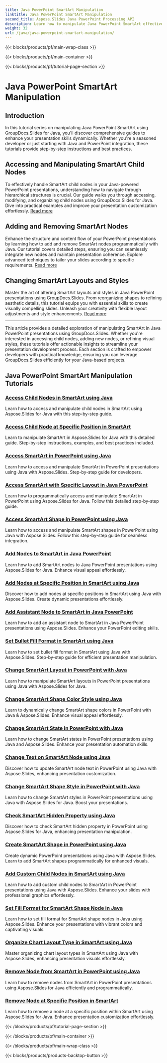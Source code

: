 ```yaml
---
title: Java PowerPoint SmartArt Manipulation
linktitle: Java PowerPoint SmartArt Manipulation
second_title: Aspose.Slides Java PowerPoint Processing API
description: Learn how to manipulate Java PowerPoint SmartArt effectively with GroupDocs.Slides for Java tutorials. Access child nodes, add nodes, change layouts, and more!
weight: 32
url: /java/java-powerpoint-smartart-manipulation/
---
```


{{< blocks/products/pf/main-wrap-class >}}

{{< blocks/products/pf/main-container >}}

{{< blocks/products/pf/tutorial-page-section >}}

# Java PowerPoint SmartArt Manipulation


## Introduction

In this tutorial series on manipulating Java PowerPoint SmartArt using GroupDocs.Slides for Java, you'll discover comprehensive guides to enhance your presentation skills dynamically. Whether you're a seasoned developer or just starting with Java and PowerPoint integration, these tutorials provide step-by-step instructions and best practices.

## Accessing and Manipulating SmartArt Child Nodes

To effectively handle SmartArt child nodes in your Java-powered PowerPoint presentations, understanding how to navigate through hierarchical structures is crucial. Our guide walks you through accessing, modifying, and organizing child nodes using GroupDocs.Slides for Java. Dive into practical examples and improve your presentation customization effortlessly. [Read more](./access-child-nodes-smartart-java/)

## Adding and Removing SmartArt Nodes

Enhance the structure and content flow of your PowerPoint presentations by learning how to add and remove SmartArt nodes programmatically with Java. Our tutorial covers detailed steps, ensuring you can seamlessly integrate new nodes and maintain presentation coherence. Explore advanced techniques to tailor your slides according to specific requirements. [Read more](./add-nodes-smartart-java-powerpoint/)

## Changing SmartArt Layouts and Styles

Master the art of altering SmartArt layouts and styles in Java PowerPoint presentations using GroupDocs.Slides. From reorganizing shapes to refining aesthetic details, this tutorial equips you with essential skills to create visually compelling slides. Unleash your creativity with flexible layout adjustments and style enhancements. [Read more](./change-smartart-layout-powerpoint-java/)

---

This article provides a detailed exploration of manipulating SmartArt in Java PowerPoint presentations using GroupDocs.Slides. Whether you're interested in accessing child nodes, adding new nodes, or refining visual styles, these tutorials offer actionable insights to streamline your presentation development process. Each section is crafted to empower developers with practical knowledge, ensuring you can leverage GroupDocs.Slides efficiently for your Java-based projects.

## Java PowerPoint SmartArt Manipulation Tutorials
### [Access Child Nodes in SmartArt using Java](./access-child-nodes-smartart-java/)
Learn how to access and manipulate child nodes in SmartArt using Aspose.Slides for Java with this step-by-step guide.
### [Access Child Node at Specific Position in SmartArt](./access-child-node-specific-position-smartart-java/)
Learn to manipulate SmartArt in Aspose.Slides for Java with this detailed guide. Step-by-step instructions, examples, and best practices included.
### [Access SmartArt in PowerPoint using Java](./access-smartart-powerpoint-java/)
Learn how to access and manipulate SmartArt in PowerPoint presentations using Java with Aspose.Slides. Step-by-step guide for developers.
### [Access SmartArt with Specific Layout in Java PowerPoint](./access-smartart-specific-layout-java-powerpoint/)
Learn how to programmatically access and manipulate SmartArt in PowerPoint using Aspose.Slides for Java. Follow this detailed step-by-step guide.
### [Access SmartArt Shape in PowerPoint using Java](./access-smartart-shape-powerpoint-java/)
Learn how to access and manipulate SmartArt shapes in PowerPoint using Java with Aspose.Slides. Follow this step-by-step guide for seamless integration.
### [Add Nodes to SmartArt in Java PowerPoint](./add-nodes-smartart-java-powerpoint/)
Learn how to add SmartArt nodes to Java PowerPoint presentations using Aspose.Slides for Java. Enhance visual appeal effortlessly.
### [Add Nodes at Specific Position in SmartArt using Java](./add-nodes-specific-position-smartart-java/)
Discover how to add nodes at specific positions in SmartArt using Java with Aspose.Slides. Create dynamic presentations effortlessly.
### [Add Assistant Node to SmartArt in Java PowerPoint](./add-assistant-node-smartart-java-powerpoint/)
Learn how to add an assistant node to SmartArt in Java PowerPoint presentations using Aspose.Slides. Enhance your PowerPoint editing skills.
### [Set Bullet Fill Format in SmartArt using Java](./set-bullet-fill-format-smartart-java/)
Learn how to set bullet fill format in SmartArt using Java with Aspose.Slides. Step-by-step guide for efficient presentation manipulation.
### [Change SmartArt Layout in PowerPoint with Java](./change-smartart-layout-powerpoint-java/)
Learn how to manipulate SmartArt layouts in PowerPoint presentations using Java with Aspose.Slides for Java.
### [Change SmartArt Shape Color Style using Java](./change-smartart-shape-color-style-java/)
Learn to dynamically change SmartArt shape colors in PowerPoint with Java & Aspose.Slides. Enhance visual appeal effortlessly.
### [Change SmartArt State in PowerPoint with Java](./change-smartart-state-powerpoint-java/)
Learn how to change SmartArt states in PowerPoint presentations using Java and Aspose.Slides. Enhance your presentation automation skills.
### [Change Text on SmartArt Node using Java](./change-text-smartart-node-java/)
Discover how to update SmartArt node text in PowerPoint using Java with Aspose.Slides, enhancing presentation customization.
### [Change SmartArt Shape Style in PowerPoint with Java](./change-smartart-shape-style-powerpoint-java/)
Learn how to change SmartArt styles in PowerPoint presentations using Java with Aspose.Slides for Java. Boost your presentations.
### [Check SmartArt Hidden Property using Java](./check-smartart-hidden-property-java/)
Discover how to check SmartArt hidden property in PowerPoint using Aspose.Slides for Java, enhancing presentation manipulation.
### [Create SmartArt Shape in PowerPoint using Java](./create-smartart-shape-powerpoint-java/)
Create dynamic PowerPoint presentations using Java with Aspose.Slides. Learn to add SmartArt shapes programmatically for enhanced visuals.
### [Add Custom Child Nodes in SmartArt using Java](./add-custom-child-nodes-smartart-java/)
Learn how to add custom child nodes to SmartArt in PowerPoint presentations using Java with Aspose.Slides. Enhance your slides with professional graphics effortlessly.
### [Set Fill Format for SmartArt Shape Node in Java](./set-fill-format-smartart-shape-node-java/)
Learn how to set fill format for SmartArt shape nodes in Java using Aspose.Slides. Enhance your presentations with vibrant colors and captivating visuals.
### [Organize Chart Layout Type in SmartArt using Java](./organize-chart-layout-type-smartart-java/)
Master organizing chart layout types in SmartArt using Java with Aspose.Slides, enhancing presentation visuals effortlessly.
### [Remove Node from SmartArt in PowerPoint using Java](./remove-node-smartart-powerpoint-java/)
Learn how to remove nodes from SmartArt in PowerPoint presentations using Aspose.Slides for Java efficiently and programmatically.
### [Remove Node at Specific Position in SmartArt](./remove-node-specific-position-smartart-java/)
Learn how to remove a node at a specific position within SmartArt using Aspose.Slides for Java. Enhance presentation customization effortlessly.

{{< /blocks/products/pf/tutorial-page-section >}}

{{< /blocks/products/pf/main-container >}}

{{< /blocks/products/pf/main-wrap-class >}}

{{< blocks/products/products-backtop-button >}}
